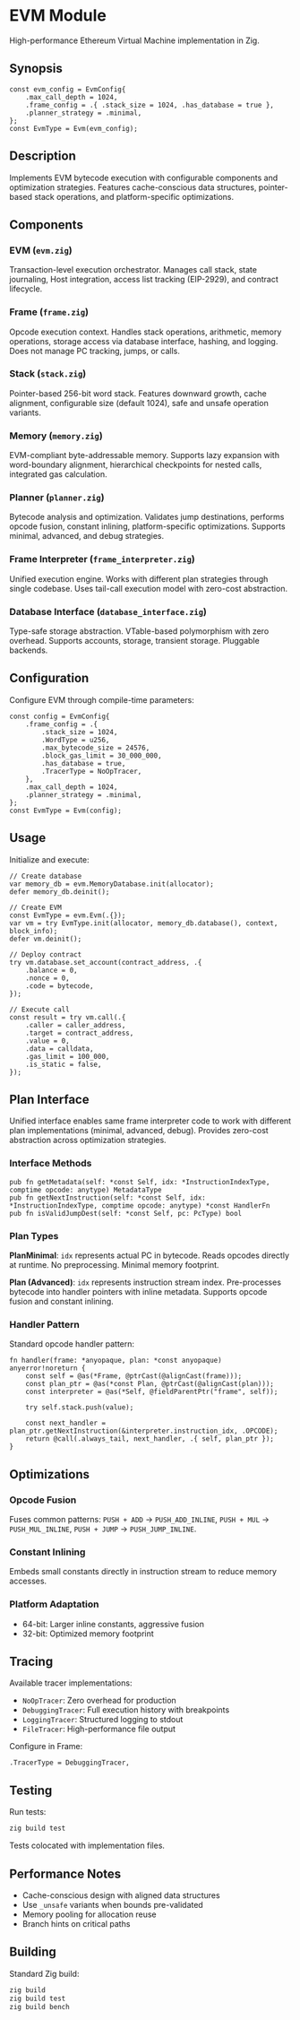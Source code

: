 # EVM Module

High-performance Ethereum Virtual Machine implementation in Zig.

## Synopsis

```zig
const evm_config = EvmConfig{
    .max_call_depth = 1024,
    .frame_config = .{ .stack_size = 1024, .has_database = true },
    .planner_strategy = .minimal,
};
const EvmType = Evm(evm_config);
```

## Description

Implements EVM bytecode execution with configurable components and optimization strategies. Features cache-conscious data structures, pointer-based stack operations, and platform-specific optimizations.

## Components

### EVM (`evm.zig`)
Transaction-level execution orchestrator. Manages call stack, state journaling, Host integration, access list tracking (EIP-2929), and contract lifecycle.

### Frame (`frame.zig`)
Opcode execution context. Handles stack operations, arithmetic, memory operations, storage access via database interface, hashing, and logging. Does not manage PC tracking, jumps, or calls.

### Stack (`stack.zig`)
Pointer-based 256-bit word stack. Features downward growth, cache alignment, configurable size (default 1024), safe and unsafe operation variants.

### Memory (`memory.zig`)
EVM-compliant byte-addressable memory. Supports lazy expansion with word-boundary alignment, hierarchical checkpoints for nested calls, integrated gas calculation.

### Planner (`planner.zig`)
Bytecode analysis and optimization. Validates jump destinations, performs opcode fusion, constant inlining, platform-specific optimizations. Supports minimal, advanced, and debug strategies.

### Frame Interpreter (`frame_interpreter.zig`)
Unified execution engine. Works with different plan strategies through single codebase. Uses tail-call execution model with zero-cost abstraction.

### Database Interface (`database_interface.zig`)
Type-safe storage abstraction. VTable-based polymorphism with zero overhead. Supports accounts, storage, transient storage. Pluggable backends.

## Configuration

Configure EVM through compile-time parameters:

```zig
const config = EvmConfig{
    .frame_config = .{
        .stack_size = 1024,
        .WordType = u256,
        .max_bytecode_size = 24576,
        .block_gas_limit = 30_000_000,
        .has_database = true,
        .TracerType = NoOpTracer,
    },
    .max_call_depth = 1024,
    .planner_strategy = .minimal,
};
const EvmType = Evm(config);
```

## Usage

Initialize and execute:

```zig
// Create database
var memory_db = evm.MemoryDatabase.init(allocator);
defer memory_db.deinit();

// Create EVM
const EvmType = evm.Evm(.{});
var vm = try EvmType.init(allocator, memory_db.database(), context, block_info);
defer vm.deinit();

// Deploy contract
try vm.database.set_account(contract_address, .{
    .balance = 0,
    .nonce = 0,
    .code = bytecode,
});

// Execute call
const result = try vm.call(.{
    .caller = caller_address,
    .target = contract_address,
    .value = 0,
    .data = calldata,
    .gas_limit = 100_000,
    .is_static = false,
});
```

## Plan Interface

Unified interface enables same frame interpreter code to work with different plan implementations (minimal, advanced, debug). Provides zero-cost abstraction across optimization strategies.

### Interface Methods

```zig
pub fn getMetadata(self: *const Self, idx: *InstructionIndexType, comptime opcode: anytype) MetadataType
pub fn getNextInstruction(self: *const Self, idx: *InstructionIndexType, comptime opcode: anytype) *const HandlerFn
pub fn isValidJumpDest(self: *const Self, pc: PcType) bool
```

### Plan Types

**PlanMinimal**: `idx` represents actual PC in bytecode. Reads opcodes directly at runtime. No preprocessing. Minimal memory footprint.

**Plan (Advanced)**: `idx` represents instruction stream index. Pre-processes bytecode into handler pointers with inline metadata. Supports opcode fusion and constant inlining.

### Handler Pattern

Standard opcode handler pattern:

```zig
fn handler(frame: *anyopaque, plan: *const anyopaque) anyerror!noreturn {
    const self = @as(*Frame, @ptrCast(@alignCast(frame)));
    const plan_ptr = @as(*const Plan, @ptrCast(@alignCast(plan)));
    const interpreter = @as(*Self, @fieldParentPtr("frame", self));
    
    try self.stack.push(value);
    
    const next_handler = plan_ptr.getNextInstruction(&interpreter.instruction_idx, .OPCODE);
    return @call(.always_tail, next_handler, .{ self, plan_ptr });
}
```

## Optimizations

### Opcode Fusion
Fuses common patterns: `PUSH + ADD` → `PUSH_ADD_INLINE`, `PUSH + MUL` → `PUSH_MUL_INLINE`, `PUSH + JUMP` → `PUSH_JUMP_INLINE`.

### Constant Inlining
Embeds small constants directly in instruction stream to reduce memory accesses.

### Platform Adaptation
- 64-bit: Larger inline constants, aggressive fusion
- 32-bit: Optimized memory footprint

## Tracing

Available tracer implementations:

- `NoOpTracer`: Zero overhead for production
- `DebuggingTracer`: Full execution history with breakpoints  
- `LoggingTracer`: Structured logging to stdout
- `FileTracer`: High-performance file output

Configure in Frame:
```zig
.TracerType = DebuggingTracer,
```

## Testing

Run tests:
```bash
zig build test
```

Tests colocated with implementation files.

## Performance Notes

- Cache-conscious design with aligned data structures
- Use `_unsafe` variants when bounds pre-validated
- Memory pooling for allocation reuse
- Branch hints on critical paths

## Building

Standard Zig build:
```bash
zig build
zig build test
zig build bench
```